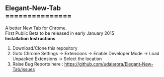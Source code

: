 <h2>Elegant-New-Tab <br>
===============</h2>

A better New Tab for Chrome. <br>
First Public Beta to be released in early January 2015 <br>
<b>Installation Instructions </b><br>
1. Download/Clone this repository <br>
2. Goto Chrome Settings -> Extensions -> Enable Developer Mode -> Load Unpacked Extensions -> Select the location <br>
3. Raise Bug Reports here : https://github.com/udaiarora/Elegant-New-Tab/issues